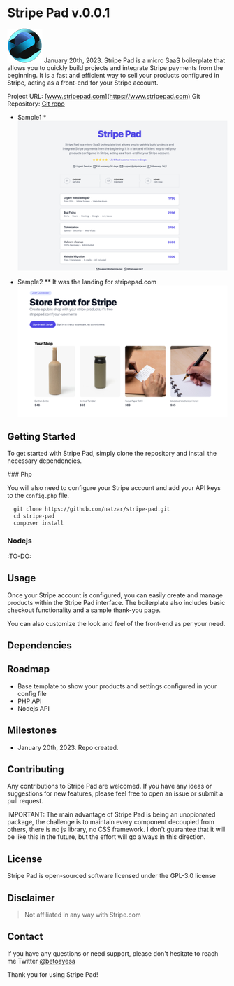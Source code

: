 #  Stripe Pad v.0.0.1

![Stripe Pad Storefront](logo-small.png "Stripe Pad Sample Image") January 20th, 2023. Stripe Pad is a micro SaaS boilerplate that allows you to quickly build projects and integrate Stripe payments from the beginning. It is a fast and efficient way to sell your products configured in Stripe, acting as a front-end for your Stripe account.


Project URL: [www.stripepad.com](https://www.stripepad.com)
Git Repository: [Git repo](https://github.com/natzar/Stripe-Pad)

* Sample1 *
![Stripe Pad Storefront](sample.png "Stripe Pad Sample Image")

* Sample2 ** It was the landing for stripepad.com
![Stripe Pad Storefront](sample2.png "Stripe Pad Sample Image")

## Getting Started

To get started with Stripe Pad, simply clone the repository and install the necessary dependencies.

### Php

You will also need to configure your Stripe account and add your API keys to the `config.php` file.
```
  git clone https://github.com/natzar/stripe-pad.git
  cd stripe-pad
  composer install
  ```


### Nodejs

:TO-DO:

## Usage

Once your Stripe account is configured, you can easily create and manage products within the Stripe Pad interface. The boilerplate also includes basic checkout functionality and a sample thank-you page.

You can also customize the look and feel of the front-end as per your need.

## Dependencies



## Roadmap

- Base template to show your products and settings configured in your config file
- PHP API
- Nodejs API 

## Milestones

- January 20th, 2023. Repo created.

## Contributing

Any contributions to Stripe Pad are welcomed. If you have any ideas or suggestions for new features, please feel free to open an issue or submit a pull request.

IMPORTANT: The main advantage of Stripe Pad is being an unopionated package, the challenge is to maintain every component decoupled from others, there is no js library, no CSS framework. I don't guarantee that it will be like this in the future, but the effort will go always in this direction.

## License

Stripe Pad is open-sourced software licensed under the GPL-3.0 license

## Disclaimer

> Not affiliated in any way with Stripe.com

## Contact 

If you have any questions or need support, please don't hesitate to reach me Twitter [ @betoayesa](https://www.twitter.com/betoayesa)

Thank you for using Stripe Pad!
